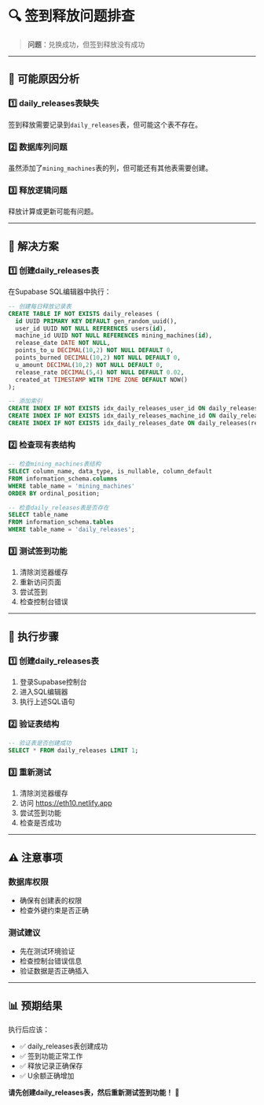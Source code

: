 # 🔍 签到释放问题排查

> **问题**：兑换成功，但签到释放没有成功

---

## 🚨 可能原因分析

### 1️⃣ **daily_releases表缺失**
签到释放需要记录到`daily_releases`表，但可能这个表不存在。

### 2️⃣ **数据库列问题**
虽然添加了`mining_machines`表的列，但可能还有其他表需要创建。

### 3️⃣ **释放逻辑问题**
释放计算或更新可能有问题。

---

## 🔧 解决方案

### 1️⃣ **创建daily_releases表**
在Supabase SQL编辑器中执行：

```sql
-- 创建每日释放记录表
CREATE TABLE IF NOT EXISTS daily_releases (
  id UUID PRIMARY KEY DEFAULT gen_random_uuid(),
  user_id UUID NOT NULL REFERENCES users(id),
  machine_id UUID NOT NULL REFERENCES mining_machines(id),
  release_date DATE NOT NULL,
  points_to_u DECIMAL(10,2) NOT NULL DEFAULT 0,
  points_burned DECIMAL(10,2) NOT NULL DEFAULT 0,
  u_amount DECIMAL(10,2) NOT NULL DEFAULT 0,
  release_rate DECIMAL(5,4) NOT NULL DEFAULT 0.02,
  created_at TIMESTAMP WITH TIME ZONE DEFAULT NOW()
);

-- 添加索引
CREATE INDEX IF NOT EXISTS idx_daily_releases_user_id ON daily_releases(user_id);
CREATE INDEX IF NOT EXISTS idx_daily_releases_machine_id ON daily_releases(machine_id);
CREATE INDEX IF NOT EXISTS idx_daily_releases_date ON daily_releases(release_date);
```

### 2️⃣ **检查现有表结构**
```sql
-- 检查mining_machines表结构
SELECT column_name, data_type, is_nullable, column_default
FROM information_schema.columns
WHERE table_name = 'mining_machines'
ORDER BY ordinal_position;

-- 检查daily_releases表是否存在
SELECT table_name 
FROM information_schema.tables 
WHERE table_name = 'daily_releases';
```

### 3️⃣ **测试签到功能**
1. 清除浏览器缓存
2. 重新访问页面
3. 尝试签到
4. 检查控制台错误

---

## 🎯 执行步骤

### 1️⃣ **创建daily_releases表**
1. 登录Supabase控制台
2. 进入SQL编辑器
3. 执行上述SQL语句

### 2️⃣ **验证表结构**
```sql
-- 验证表是否创建成功
SELECT * FROM daily_releases LIMIT 1;
```

### 3️⃣ **重新测试**
1. 清除浏览器缓存
2. 访问 https://eth10.netlify.app
3. 尝试签到功能
4. 检查是否成功

---

## ⚠️ 注意事项

### 数据库权限
- 确保有创建表的权限
- 检查外键约束是否正确

### 测试建议
- 先在测试环境验证
- 检查控制台错误信息
- 验证数据是否正确插入

---

## 📊 预期结果

执行后应该：
- ✅ daily_releases表创建成功
- ✅ 签到功能正常工作
- ✅ 释放记录正确保存
- ✅ U余额正确增加

**请先创建daily_releases表，然后重新测试签到功能！** 🚀















